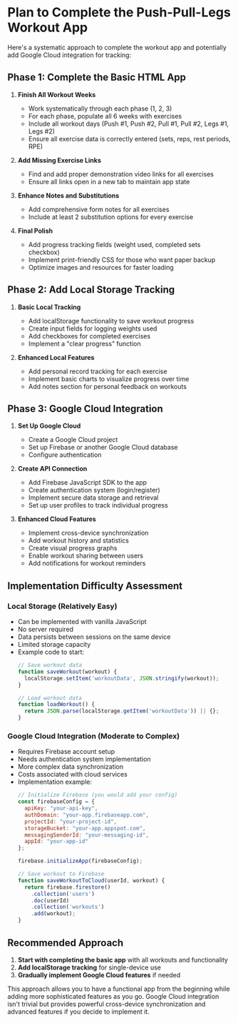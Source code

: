 # Plan to Complete the Push-Pull-Legs Workout App

Here's a systematic approach to complete the workout app and potentially add Google Cloud integration for tracking:

## Phase 1: Complete the Basic HTML App

1. **Finish All Workout Weeks**
   - Work systematically through each phase (1, 2, 3)
   - For each phase, populate all 6 weeks with exercises
   - Include all workout days (Push #1, Push #2, Pull #1, Pull #2, Legs #1, Legs #2)
   - Ensure all exercise data is correctly entered (sets, reps, rest periods, RPE)

2. **Add Missing Exercise Links**
   - Find and add proper demonstration video links for all exercises
   - Ensure all links open in a new tab to maintain app state

3. **Enhance Notes and Substitutions**
   - Add comprehensive form notes for all exercises
   - Include at least 2 substitution options for every exercise

4. **Final Polish**
   - Add progress tracking fields (weight used, completed sets checkbox)
   - Implement print-friendly CSS for those who want paper backup
   - Optimize images and resources for faster loading

## Phase 2: Add Local Storage Tracking

1. **Basic Local Tracking**
   - Add localStorage functionality to save workout progress
   - Create input fields for logging weights used
   - Add checkboxes for completed exercises
   - Implement a "clear progress" function

2. **Enhanced Local Features**
   - Add personal record tracking for each exercise
   - Implement basic charts to visualize progress over time
   - Add notes section for personal feedback on workouts

## Phase 3: Google Cloud Integration

1. **Set Up Google Cloud**
   - Create a Google Cloud project
   - Set up Firebase or another Google Cloud database
   - Configure authentication

2. **Create API Connection**
   - Add Firebase JavaScript SDK to the app
   - Create authentication system (login/register)
   - Implement secure data storage and retrieval
   - Set up user profiles to track individual progress

3. **Enhanced Cloud Features**
   - Implement cross-device synchronization
   - Add workout history and statistics
   - Create visual progress graphs
   - Enable workout sharing between users
   - Add notifications for workout reminders

## Implementation Difficulty Assessment

### Local Storage (Relatively Easy)
- Can be implemented with vanilla JavaScript
- No server required
- Data persists between sessions on the same device
- Limited storage capacity
- Example code to start:
  ```javascript
  // Save workout data
  function saveWorkout(workout) {
    localStorage.setItem('workoutData', JSON.stringify(workout));
  }
  
  // Load workout data
  function loadWorkout() {
    return JSON.parse(localStorage.getItem('workoutData')) || {};
  }
  ```

### Google Cloud Integration (Moderate to Complex)
- Requires Firebase account setup
- Needs authentication system implementation
- More complex data synchronization
- Costs associated with cloud services
- Implementation example:
  ```javascript
  // Initialize Firebase (you would add your config)
  const firebaseConfig = {
    apiKey: "your-api-key",
    authDomain: "your-app.firebaseapp.com",
    projectId: "your-project-id",
    storageBucket: "your-app.appspot.com",
    messagingSenderId: "your-messaging-id",
    appId: "your-app-id"
  };
  
  firebase.initializeApp(firebaseConfig);
  
  // Save workout to Firebase
  function saveWorkoutToCloud(userId, workout) {
    return firebase.firestore()
      .collection('users')
      .doc(userId)
      .collection('workouts')
      .add(workout);
  }
  ```

## Recommended Approach

1. **Start with completing the basic app** with all workouts and functionality
2. **Add localStorage tracking** for single-device use
3. **Gradually implement Google Cloud features** if needed

This approach allows you to have a functional app from the beginning while adding more sophisticated features as you go. Google Cloud integration isn't trivial but provides powerful cross-device synchronization and advanced features if you decide to implement it.